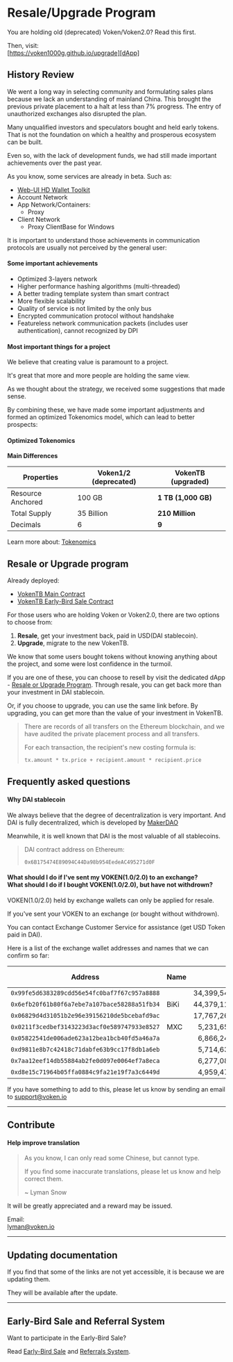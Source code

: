 # Resale/Upgrade Program

You are holding old (deprecated) Voken/Voken2.0? Read this first.

Then, visit:<br>
[https://voken1000g.github.io/upgrade][dApp]


## History Review

We went a long way in selecting community and formulating sales plans
because we lack an understanding of mainland China.
This brought the previous private placement to a halt at less than 7% progress.
The entry of unauthorized exchanges also disrupted the plan.

Many unqualified investors and speculators bought and held early tokens.
That is not the foundation on which a healthy and prosperous ecosystem can be built.

Even so, with the lack of development funds,
we had still made important achievements over the past year.

As you know, some services are already in beta. Such as:

- [Web-UI HD Wallet Toolkit][Web-UI HD Wallet Toolkit]
- Account Network
- App Network/Containers:
	- Proxy
- Client Network
	- Proxy ClientBase for Windows

It is important to understand
those achievements in communication protocols
are usually not perceived by the general user:


#### Some important achievements

- Optimized 3-layers network
- Higher performance hashing algorithms (multi-threaded)
- A better trading template system than smart contract
- More flexible scalability
- Quality of service is not limited by the only bus
- Encrypted communication protocol without handshake
- Featureless network communication packets (includes user authentication),
  cannot recognized by DPI


#### Most important things for a project

We believe that creating value is paramount to a project.

It's great that more and more people are holding the same view.

As we thought about the strategy, we received some suggestions that made sense.

By combining these,
we have made some important adjustments
and formed an optimized Tokenomics model,
which can lead to better prospects:


#### Optimized Tokenomics

**Main Differences**

| Properties        | Voken1/2 (deprecated) | VokenTB (upgraded)  |
| ----------------- | --------------------- | ------------------- |
| Resource Anchored | 100 GB                | **1 TB (1,000 GB)** |
| Total Supply      | 35 Billion            | **210 Million**     |
| Decimals          | 6                     | **9**               |

Learn more about: [Tokenomics][Tokenomics]


## Resale or Upgrade program

Already deployed:

- [VokenTB Main Contract][VokenTB Main Contract]
- [VokenTB Early-Bird Sale Contract][VokenTB Early-Bird Sale Contract]

For those users who are holding Voken or Voken2.0,
there are two options to choose from:

1. **Resale**, get your investment back, paid in USD(DAI stablecoin).
2. **Upgrade**, migrate to the new VokenTB.

We know that some users bought tokens
without knowing anything about the project,
and some were lost confidence in the turmoil.

If you are one of these,
you can choose to resell by visit the dedicated dApp - [Resale or Upgrade Program][dApp].
Through resale,
you can get back more than your investment in DAI stablecoin.

Or, if you choose to upgrade,
you can use the same link before.
By upgrading,
you can get more than the value of your investment in VokenTB.

> There are records of all transfers on the Ethereum blockchain,
> and we have audited the private placement process and all transfers.
>
> For each transaction, the recipient's new costing formula is:
>
> ```python
> tx.amount * tx.price + recipient.amount * recipient.price
> ```


## Frequently asked questions

#### Why DAI stablecoin

We always believe that the degree of decentralization is very important.
And DAI is fully decentralized, which is developed by [MakerDAO][MakerDAO]

Meanwhile, it is well known that DAI is the most valuable of all stablecoins.

> DAI contract address on Ethereum:
>
> ```
> 0x6B175474E89094C44Da98b954EedeAC495271d0F
> ```


#### What should I do if I've sent my VOKEN(1.0/2.0) to an exchange?<br>What should I do if I bought VOKEN(1.0/2.0), but have not withdrown?

VOKEN(1.0/2.0) held by exchange wallets can only be applied for resale.

If you've sent your VOKEN to an exchange (or bought without withdrown).

You can contact Exchange Customer Service for assistance (get USD Token paid in DAI).

Here is a list of the exchange wallet addresses and names that we can confirm so far:

| Address                                        | Name | Voken1.0          | Voken2.0       | Audit Cost (USD) |
| ---------------------------------------------- | ---- | ----------------: | -------------: | ---------------: |
| ``0x99fe5d6383289cdd56e54fc0baf7f67c957a8888`` |      | 34,399,542.719752 | 144,722.669816 |      344,588.617 |
| ``0x6efb20f61b80f6a7ebe7a107bace58288a51fb34`` | BiKi | 44,379,111.252464 | 819,738.800063 |      410,808.485 |
| ``0x06829d4d31051b2e96e39156210de5bcebafd9ac`` |      | 17,767,266.337282 |                |      158,266.259 |
| ``0x0211f3cedbef3143223d3acf0e589747933e8527`` | MXC  |  5,231,651.443424 |                |       57,344.979 |
| ``0x05822541de006ade623a12bea1bcb40fd5a46a7a`` |      |  6,866,245.285419 |                |       49,198.027 |
| ``0xd9811e8b7c42418c71dabfe63b9cc17f8db1a6eb`` |      |  5,714,633.531198 |                |       51,895.346 |
| ``0x7aa12eef14db55884ab2fe0d097e0064ef7a8eca`` |      |  6,277,089.958439 |                |       51,700.893 |
| ``0xd8e15c71964b05ffa0884c9fa21e19f7a3c6449d`` |      |  4,959,470.229500 |                |       44,307.215 |

If you have something to add to this,
please let us know by sending an email to
support@voken.io


------

## Contribute

#### Help improve translation

> As you know, I can only read some Chinese, but cannot type.
>
> If you find some inaccurate translations, please let us know and help correct them.
>
> ~ Lyman Snow

It will be greatly appreciated and a reward may be issued.

Email:<br>
lyman@voken.io


------

## Updating documentation

If you find that some of the links are not yet accessible, it is because we are updating them.

They will be available after the update.


------

## Early-Bird Sale and Referral System

Want to participate in the Early-Bird Sale?

Read [Early-Bird Sale][Early-Bird Sale] and [Referrals System][Referrals System].









[dApp]:
  https://voken1000g.github.io/upgrade

[Web-UI HD Wallet Toolkit]:
  https://voken1000g.github.io/web-ui-wallet

[Tokenomics]:
  https://voken.io/en/latest/whitepaper/tokenomics.html#whitepaper-tokenomics

[VokenTB Main Contract]:
  https://voken.io/en/latest/contracts/main.html

[VokenTB Early-Bird Sale Contract]:
  https://voken.io/en/latest/contracts/early_bird.html

[Early-Bird Sale]:
  https://voken.io/en/latest/sale/early_bird.html

[Referrals System]:
  https://voken.io/en/latest/sale/referrals_system.html

[MakerDAO]:
  https://makerdao.com/

